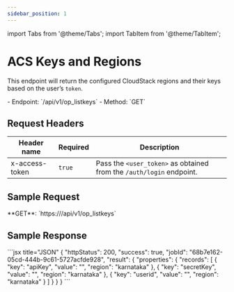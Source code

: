 ```yaml
---
sidebar_position: 1
---
```

import Tabs from '@theme/Tabs';
import TabItem from '@theme/TabItem';

# ACS Keys and Regions

This endpoint will return the configured CloudStack regions and their keys based on the user’s `token`.

<div className="custom-block-peach">
- Endpoint: `/api/v1/op_listkeys` 
- Method: `GET`
</div>

## Request Headers

| Header name    | Required | Description                                                          |
| -------------- | -------- | -------------------------------------------------------------------- |
| x-access-token | `true`   | Pass the `<user_token>` as obtained from the `/auth/login` endpoint. |
## Sample Request
<div className="custom-block-green">
 **GET**: `https://<api_url>/api/v1/op_listkeys`
</div>

## Sample Response
<Tabs>  
  <TabItem value="ResponseJSON" label="Response JSON">
      ```jsx title="JSON"
{
   "httpStatus": 200,
   "success": true,
   "jobId": "68b7e162-05cd-444b-9c61-5727acfde928",
   "result": {
       "properties": {
           "records": [ {
                   "key": "apiKey",
                   "value": "<api_key_value>",
                   "region": "karnataka"
               },  {
                   "key": "secretKey",
                   "value": "<secret_key_value>",
                   "region": "karnataka"
               }, {
                   "key": "userid",
                   "value": "<user_id>",
                   "region": "karnataka"
               } ]
       }
   }
}
```
</TabItem> 
</Tabs>

